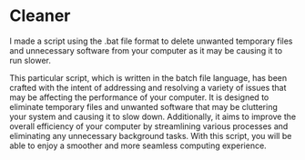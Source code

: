 # Cleaner

I made a script using the .bat file format to delete unwanted temporary files and unnecessary software from your computer as it may be causing it to run slower.

This particular script, which is written in the batch file language, has been crafted with the intent of addressing and resolving a variety of issues that may be affecting the performance of your computer. It is designed to eliminate temporary files and unwanted software that may be cluttering your system and causing it to slow down. Additionally, it aims to improve the overall efficiency of your computer by streamlining various processes and eliminating any unnecessary background tasks. With this script, you will be able to enjoy a smoother and more seamless computing experience.
